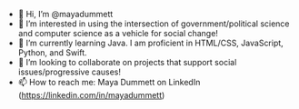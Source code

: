- 👋 Hi, I’m @mayadummett
- 👀 I’m interested in using the intersection of government/political science and computer science as a vehicle for social change!
- 🌱 I’m currently learning Java. I am proficient in HTML/CSS, JavaScript, Python, and Swift.
- 💞️ I’m looking to collaborate on projects that support social issues/progressive causes!
- 📫 How to reach me: Maya Dummett on LinkedIn (https://linkedin.com/in/mayadummett)

<!---
mayadummett/mayadummett is a ✨ special ✨ repository because its `README.md` (this file) appears on your GitHub profile.
You can click the Preview link to take a look at your changes.
--->
